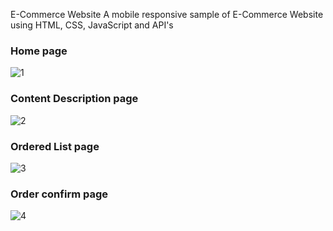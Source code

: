  E-Commerce Website
 A mobile responsive sample of E-Commerce Website using HTML, CSS, JavaScript and API's
 
 
 
### Home page
![1](https://github.com/user-attachments/assets/5ab4e981-6679-43ae-9a9c-a6f01d0a50ff)




### Content Description page
![2](https://github.com/user-attachments/assets/71ab5841-65f4-4344-96c0-9549d583a3ae)



### Ordered List page
![3](https://github.com/user-attachments/assets/4294cf3b-a492-4929-ade4-5d2b27141198)




### Order confirm page
![4](https://github.com/user-attachments/assets/af2a4030-56a5-49ac-9dd4-7fab756df4a6)
